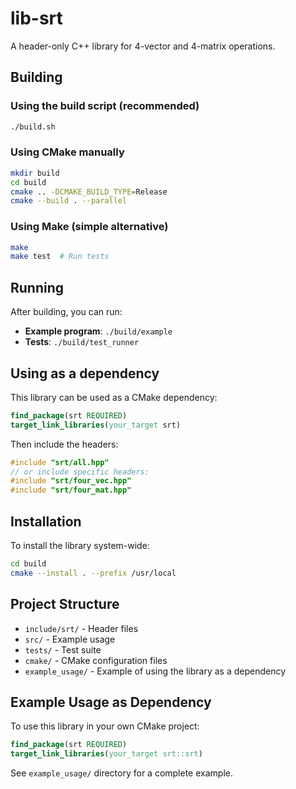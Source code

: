 # lib-srt

A header-only C++ library for 4-vector and 4-matrix operations.

## Building

### Using the build script (recommended)
```bash
./build.sh
```

### Using CMake manually
```bash
mkdir build
cd build
cmake .. -DCMAKE_BUILD_TYPE=Release
cmake --build . --parallel
```

### Using Make (simple alternative)
```bash
make
make test  # Run tests
```

## Running

After building, you can run:

- **Example program**: `./build/example`
- **Tests**: `./build/test_runner`

## Using as a dependency

This library can be used as a CMake dependency:

```cmake
find_package(srt REQUIRED)
target_link_libraries(your_target srt)
```

Then include the headers:
```cpp
#include "srt/all.hpp"
// or include specific headers:
#include "srt/four_vec.hpp"
#include "srt/four_mat.hpp"
```

## Installation

To install the library system-wide:

```bash
cd build
cmake --install . --prefix /usr/local
```

## Project Structure

- `include/srt/` - Header files
- `src/` - Example usage
- `tests/` - Test suite
- `cmake/` - CMake configuration files
- `example_usage/` - Example of using the library as a dependency

## Example Usage as Dependency

To use this library in your own CMake project:

```cmake
find_package(srt REQUIRED)
target_link_libraries(your_target srt::srt)
```

See `example_usage/` directory for a complete example.
